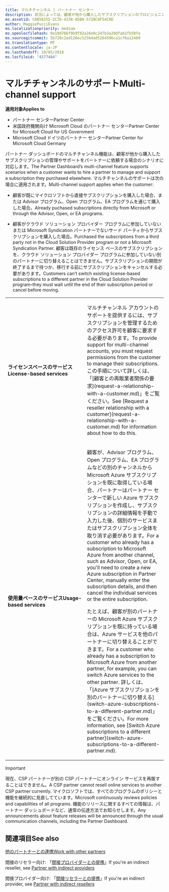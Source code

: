 ```yaml
---
title: マルチチャンネル | パートナー センター
description: 状況によっては、顧客が他から購入したサブスクリプションのプロビジョニングやサポートをパートナーに依頼する場合があります。
ms.assetid: C8B58255-2C7D-4338-A5B0-572BC0F54C0D
author: MaggiePucciEvans
ms.localizationpriority: medium
ms.openlocfilehash: 0a10d766f9b9f92a26e0c247b3a20dfab1fb50fe
ms.sourcegitcommit: 5b720c2ad126ec52564ad5264596ca1cf6a12489
ms.translationtype: MT
ms.contentlocale: ja-JP
ms.lasthandoff: 10/05/2018
ms.locfileid: "4377484"
---
```

# <a name="multi-channel-support"></a><span data-ttu-id="21d86-103">マルチチャンネルのサポート</span><span class="sxs-lookup"><span data-stu-id="21d86-103">Multi-channel support</span></span>

**<span data-ttu-id="21d86-104">適用対象</span><span class="sxs-lookup"><span data-stu-id="21d86-104">Applies to</span></span>**

-  <span data-ttu-id="21d86-105">パートナー センター</span><span class="sxs-lookup"><span data-stu-id="21d86-105">Partner Center</span></span>
-  <span data-ttu-id="21d86-106">米国政府機関向け Microsoft Cloud のパートナー センター</span><span class="sxs-lookup"><span data-stu-id="21d86-106">Partner Center for Microsoft Cloud for US Government</span></span>
-  <span data-ttu-id="21d86-107">Microsoft Cloud ドイツのパートナー センター</span><span class="sxs-lookup"><span data-stu-id="21d86-107">Partner Center for Microsoft Cloud Germany</span></span>

<span data-ttu-id="21d86-108">パートナー ダッシュボードのマルチチャンネル機能は、顧客が他から購入したサブスクリプションの管理やサポートをパートナーに依頼する場合のシナリオに対応します。</span><span class="sxs-lookup"><span data-stu-id="21d86-108">The Partner Dashboard’s multi-channel feature supports scenarios when a customer wants to hire a partner to manage and support a subscription they purchased elsewhere.</span></span> <span data-ttu-id="21d86-109">マルチチャンネルのサポートは次の場合に適用されます。</span><span class="sxs-lookup"><span data-stu-id="21d86-109">Multi-channel support applies when the customer:</span></span>

-   <span data-ttu-id="21d86-110">顧客が既にマイクロソフトから直接サブスクリプションを購入した場合、または Advisor プログラム、Open プログラム、EA プログラムを通じて購入した場合。</span><span class="sxs-lookup"><span data-stu-id="21d86-110">Already puchased subscriptions directly from Microsoft or through the Advisor, Open, or EA programs.</span></span>

-   <span data-ttu-id="21d86-111">顧客がクラウド ソリューション プロバイダー プログラムに参加していないまたは Microsoft Syndication パートナーでないサード パーティからサブスクリプションを購入した場合。</span><span class="sxs-lookup"><span data-stu-id="21d86-111">Purchased the subscriptions from a third party not in the Cloud Solution Provider program or not a Microsoft Syndication Partner.</span></span> <span data-ttu-id="21d86-112">顧客は既存のライセンス ベースのサブスクリプションを、クラウド ソリューション プロバイダー プログラムに参加していない別のパートナーに切り替えることはできません。サブスクリプションの期間が終了するまで待つか、移行する前にサブスクリプションをキャンセルする必要があります。</span><span class="sxs-lookup"><span data-stu-id="21d86-112">Customers can’t switch existing license-based subscriptions to a different partner in the Cloud Solution Provider program–they must wait until the end of their subscription period or cancel before moving.</span></span>


<table>
<colgroup>
<col width="50%" />
<col width="50%" />
</colgroup>
<tbody>
<tr class="odd">
<td><p><strong><span data-ttu-id="21d86-113">ライセンスベースのサービス</span><span class="sxs-lookup"><span data-stu-id="21d86-113">License-based services</span></span></strong></p></td>
<td><p><span data-ttu-id="21d86-114">マルチチャンネル アカウントのサポートを提供するには、サブスクリプションを管理するためのアクセス許可を顧客に要求する必要があります。</span><span class="sxs-lookup"><span data-stu-id="21d86-114">To provide support for multi-channel accounts, you must request permissions from the customer to manage their subscriptions.</span></span> <span data-ttu-id="21d86-115">この手順について詳しくは、「[顧客との再販業者関係の要求](request-a-relationship-with-a-customer.md)」をご覧ください。</span><span class="sxs-lookup"><span data-stu-id="21d86-115">See [Request a reseller relationship with a customer](request-a-relationship-with-a-customer.md) for information about how to do this.</span></span></p></td>
</tr>
<tr class="even">
<td><p><strong><span data-ttu-id="21d86-116">使用量ベースのサービス</span><span class="sxs-lookup"><span data-stu-id="21d86-116">Usage-based services</span></span></strong></p></td>
<td>
<p><span data-ttu-id="21d86-117">顧客が、Advisor プログラム、Open プログラム、EA プログラムなどの別のチャンネルから Microsoft Azure サブスクリプションを既に取得している場合、パートナーはパートナー センターで新しい Azure サブスクリプションを作成し、サブスクリプションの詳細情報を手動で入力した後、個別のサービスまたはサブスクリプション全体を取り消す必要があります。</span><span class="sxs-lookup"><span data-stu-id="21d86-117">For a customer who already has a subscription to Microsoft Azure from another channel, such as Advisor, Open, or EA, you'll need to create a new Azure subscription in Partner Center, manually enter the subscription details, and then cancel the individual services or the entire subscription.</span></span></p>
<p><span data-ttu-id="21d86-118">たとえば、顧客が別のパートナーの Microsoft Azure サブスクリプションを既に持っている場合は、Azure サービスを他のパートナーに切り替えることができます。</span><span class="sxs-lookup"><span data-stu-id="21d86-118">For a customer who already has a subscription to Microsoft Azure from another partner, for example, you can switch Azure services to the other partner.</span></span> <span data-ttu-id="21d86-119">詳しくは、「[Azure サブスクリプションを別のパートナーに切り替える](switch-azure-subscriptions-to-a-different-partner.md)」をご覧ください。</span><span class="sxs-lookup"><span data-stu-id="21d86-119">For more information, see [Switch Azure subscriptions to a different partner](switch-azure-subscriptions-to-a-different-partner.md).</span></span></p>
</td>
</tr>
</tbody>
</table>

> [!IMPORTANT]  
> <span data-ttu-id="21d86-120">現在、CSP パートナーが別の CSP パートナーにオンライン サービスを再販することはできません。</span><span class="sxs-lookup"><span data-stu-id="21d86-120">A CSP partner cannot resell online services to another CSP partner currently.</span></span> <span data-ttu-id="21d86-121">マイクロソフトでは、すべてのプログラムのポリシーと機能を継続的に見直してています。</span><span class="sxs-lookup"><span data-stu-id="21d86-121">Microsoft continuously reviews policies and capabilities of all programs.</span></span> <span data-ttu-id="21d86-122">機能のリリースに関するすべての情報は、パートナー ダッシュボードなど、通常の伝達方法でお知らせします。</span><span class="sxs-lookup"><span data-stu-id="21d86-122">Any announcements about feature releases will be announced through the usual communication channels, including the Partner Dashboard.</span></span> 

## <a name="see-also"></a><span data-ttu-id="21d86-123">関連項目</span><span class="sxs-lookup"><span data-stu-id="21d86-123">See also</span></span>

[<span data-ttu-id="21d86-124">他のパートナーとの連携</span><span class="sxs-lookup"><span data-stu-id="21d86-124">Work with other partners</span></span>](work-with-other-partners.md)

<span data-ttu-id="21d86-125">間接のリセラー向け: 「[間接プロバイダーとの提携](indirect-reseller-tasks-in-partner-center.md)」</span><span class="sxs-lookup"><span data-stu-id="21d86-125">If you're an indirect reseller, see [Partner with indirect providers](indirect-reseller-tasks-in-partner-center.md)</span></span>

<span data-ttu-id="21d86-126">間接プロバイダー向け: 「[間接リセラーとの提携](indirect-provider-tasks-in-partner-center.md)」</span><span class="sxs-lookup"><span data-stu-id="21d86-126">If you're an indirect provider, see [Partner with indirect resellers](indirect-provider-tasks-in-partner-center.md)</span></span> 

 

 



